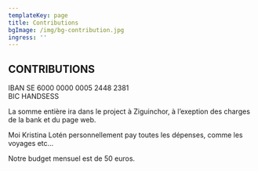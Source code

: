 ```yaml
---
templateKey: page
title: Contributions
bgImage: /img/bg-contribution.jpg
ingress: ''
---
```

## CONTRIBUTIONS

IBAN SE 6000 0000 0005 2448 2381\
BIC HANDSESS

La somme entière ira dans le project à Ziguinchor, à l’exeption des charges de la bank et du page web.

Moi Kristina Lotén personnellement pay toutes les dépenses, comme les voyages etc…

Notre budget mensuel est de 50 euros.

##
